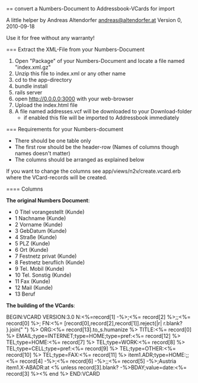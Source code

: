 == convert a Numbers-Document to Addressbook-VCards for import

  A little helper by Andreas Altendorfer <andreas@altendorfer.at>
  Version 0, 2010-09-18
  
  Use it for free without any warranty!

=== Extract the XML-File from your Numbers-Document

  1. Open "Package" of your Numbers-Document and locate a file named "index.xml.gz"
  2. Unzip this file to index.xml or any other name
  3. cd to the app-directory
  4. bundle install
  5. rails server
  6. open http://0.0.0.0:3000 with your web-browser
  7. Upload the index.html file
  8. A file named addresses.vcf will be downloaded to your Download-folder
     - if enabled this file will be imported to Addressbook immediately
     
=== Requirements for your Numbers-document

  - There should be one table only
  - The first row should be the header-row (Names of columns though names doesn't matter)
  - The columns should be arranged as explained below
  
If you want to change the columns see app/views/n2v/create.vcard.erb where the VCard-records will be created.

==== Columns

**The original Numbers Document**:

  -  0 Titel vorangestellt (Kunde)	
  -  1 Nachname (Kunde)	
  -  2 Vorname (Kunde)	
  -  3 GebDatum (Kunde)	
  -  4 Straße (Kunde)	
  -  5 PLZ (Kunde)	
  -  6 Ort (Kunde)	
  -  7 Festnetz privat (Kunde)	
  -  8 Festnetz beruflich (Kunde)	
  -  9 Tel. Mobil (Kunde)	
  - 10 Tel. Sonstig (Kunde)	
  - 11 Fax (Kunde)	
  - 12 Mail (Kunde)	
  - 13 Beruf
 
**The building of the VCards**:
  
   BEGIN:VCARD
   VERSION:3.0
   N:<%=record[1] -%>;<%= record[2] %>;;<%= record[0] %>;
   FN:<%= [record[0],record[2],record[1]].reject{|r| r.blank? }.join(" ") %>
   ORG:<%= record[13].to_s.humanize %>
   TITLE:<%= record[0] %>
   EMAIL;type=INTERNET;type=HOME;type=pref:<%= record[12] %>
   TEL;type=HOME:<%= record[7] %>
   TEL;type=WORK:<%= record[8] %>
   TEL;type=CELL;type=pref:<%= record[9] %>
   TEL;type=OTHER:<%= record[10] %>
   TEL;type=FAX:<%= record[11] %>
   item1.ADR;type=HOME:;;<%= record[4] -%>;<%= record[6] -%>;;<%= record[5] -%>;Austria
   item1.X-ABADR:at
   <% unless record[3].blank? -%>BDAY;value=date:<%= record[3] %><% end %>
   END:VCARD
   
